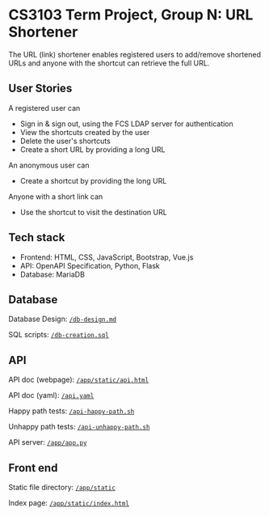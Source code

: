 # CS3103 Term Project, Group N: URL Shortener

The URL (link) shortener enables registered users to add/remove shortened URLs and anyone with the shortcut can retrieve the full URL.

## User Stories

A registered user can

- Sign in & sign out, using the FCS LDAP server for authentication
- View the shortcuts created by the user
- Delete the user's shortcuts
- Create a short URL by providing a long URL

An anonymous user can

- Create a shortcut by providing the long URL

Anyone with a short link can

- Use the shortcut to visit the destination URL

## Tech stack

- Frontend: HTML, CSS, JavaScript, Bootstrap, Vue.js
- API: OpenAPI Specification, Python, Flask
- Database: MariaDB

## Database

Database Design: [`/db-design.md`](/db-design.md)

SQL scripts: [`/db-creation.sql`](/db-creation.sql)

## API

API doc (webpage): [`/app/static/api.html`](/app/static/api.html)

API doc (yaml): [`/api.yaml`](/api.yaml)

Happy path tests: [`/api-happy-path.sh`](/api-happy-path.sh)

Unhappy path tests: [`/api-unhappy-path.sh`](/api-unhappy-path.sh)

API server: [`/app/app.py`](/app/app.py)

## Front end

Static file directory: [`/app/static`](/app/static)

Index page: [`/app/static/index.html`](/app/static/index.html)
